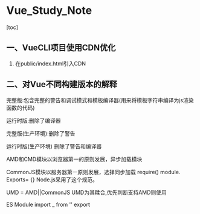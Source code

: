# Vue_Study_Note

[toc]

## 一、VueCLI项目使用CDN优化

1. 在public/index.html引入CDN

## 二、对Vue不同构建版本的解释

完整版:包含完整的警告和调试模式和模板编译器(用来将模板字符串编译为js渲染函数的代码)

运行时版:删除了编译器

完整版(生产环境):删除了警告

运行时版(生产环境) 删除了警告和编译器

AMD和CMD模块以浏览器第一的原则发展，异步加载模块

CommonJS模块以服务器第一原则发展，选择同步加载 require() module. Exports= {} Node.js采用了这个规范。

UMD = AMD||CommonJS UMD为其糅合,优先判断支持AMD则使用

 ES Module  import _ from '' export

## 

